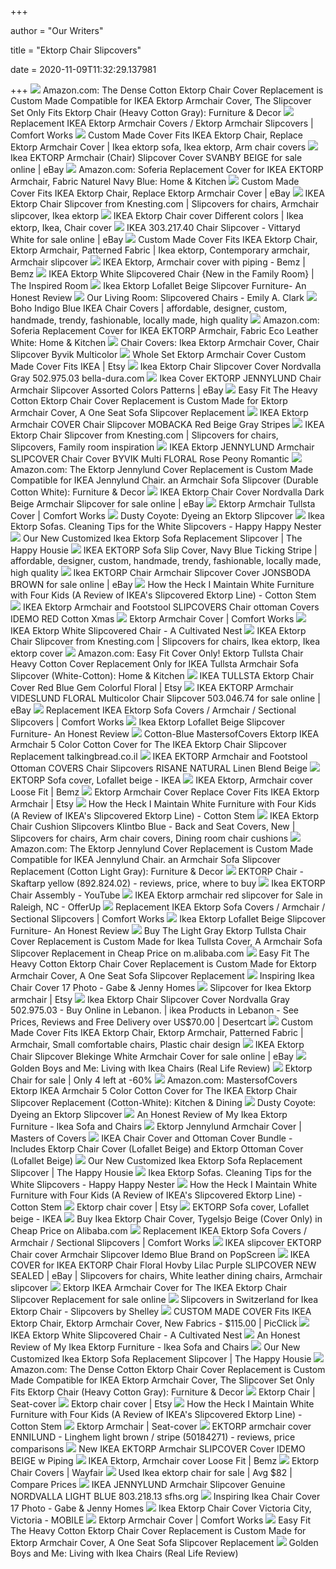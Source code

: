 +++
        
author = "Our Writers"
        
title = "Ektorp Chair Slipcovers"
        
date = 2020-11-09T11:32:29.137981
        
+++
[ ![](https://m.media-amazon.com/images/I/51-sZTYMXZL._AC_SS350_.jpg)](https://m.media-amazon.com/images/I/51-sZTYMXZL._AC_SS350_.jpg) Amazon.com: The Dense Cotton Ektorp Chair Cover Replacement is Custom Made  Compatible for IKEA Ektorp Armchair Cover, The Slipcover Set Only Fits Ektorp  Chair (Heavy Cotton Gray): Furniture & Decor
[ ![](https://img.comfort-works.com/img/header/83_IKEA-Armchair-Covers-Ektorp-1-Seater-Liege-Biscuit-Linen-Blends-Couch-Slipcover.jpg)](https://img.comfort-works.com/img/header/83_IKEA-Armchair-Covers-Ektorp-1-Seater-Liege-Biscuit-Linen-Blends-Couch-Slipcover.jpg) Replacement IKEA Ektorp Armchair Covers / Ektorp Armchair Slipcovers |  Comfort Works
[ ![](https://i.pinimg.com/originals/c3/40/d0/c340d0cf8653ff4a69818eb3b4754190.jpg)](https://i.pinimg.com/originals/c3/40/d0/c340d0cf8653ff4a69818eb3b4754190.jpg) Custom Made Cover Fits IKEA Ektorp Chair, Replace Ektorp Armchair Cover |  Ikea ektorp sofa, Ikea ektorp, Arm chair covers
[ ![](https://i.ebayimg.com/images/g/VKgAAOSw8tZbUhy~/s-l640.jpg)](https://i.ebayimg.com/images/g/VKgAAOSw8tZbUhy~/s-l640.jpg) Ikea EKTORP Armchair (Chair) Slipcover Cover SVANBY BEIGE for sale online |  eBay
[ ![](https://images-na.ssl-images-amazon.com/images/I/51ob%2BCk2h9L._AC_SX522_.jpg)](https://images-na.ssl-images-amazon.com/images/I/51ob%2BCk2h9L._AC_SX522_.jpg) Amazon.com: Soferia Replacement Cover for IKEA EKTORP Armchair, Fabric  Naturel Navy Blue: Home & Kitchen
[ ![](https://i.ebayimg.com/images/g/AgwAAOSw1V9d4yRw/s-l400.jpg)](https://i.ebayimg.com/images/g/AgwAAOSw1V9d4yRw/s-l400.jpg) Custom Made Cover Fits IKEA Ektorp Chair, Replace Ektorp Armchair Cover |  eBay
[ ![](https://i.pinimg.com/originals/3e/a2/c1/3ea2c1f8be6964afc0a124c291a16d24.jpg)](https://i.pinimg.com/originals/3e/a2/c1/3ea2c1f8be6964afc0a124c291a16d24.jpg) IKEA Ektorp Chair Slipcover from Knesting.com | Slipcovers for chairs, Armchair  slipcover, Ikea ektorp
[ ![](https://i.pinimg.com/originals/89/ab/1c/89ab1c8161aadf3aedaf278a51427d79.jpg)](https://i.pinimg.com/originals/89/ab/1c/89ab1c8161aadf3aedaf278a51427d79.jpg) IKEA Ektorp Chair cover Different colors | Ikea ektorp, Ikea, Chair cover
[ ![](https://i.ebayimg.com/images/g/-bYAAOSwcqtcwKpQ/s-l640.jpg)](https://i.ebayimg.com/images/g/-bYAAOSwcqtcwKpQ/s-l640.jpg) IKEA 303.217.40 Chair Slipcover - Vittaryd White for sale online | eBay
[ ![](https://i.pinimg.com/originals/3a/66/84/3a6684fc5b2ef09ac7dbccff6cadc065.jpg)](https://i.pinimg.com/originals/3a/66/84/3a6684fc5b2ef09ac7dbccff6cadc065.jpg) Custom Made Cover Fits IKEA Ektorp Chair, Ektorp Armchair, Patterned Fabric  | Ikea ektorp, Contemporary armchair, Armchair slipcover
[ ![](https://images.bemz.com/productImage/EKT4-CT151.jpg?mode=crop&quality=80&width=1920&height=1920)](https://images.bemz.com/productImage/EKT4-CT151.jpg?mode=crop&quality=80&width=1920&height=1920) IKEA Ektorp, Armchair cover with piping - Bemz | Bemz
[ ![](https://theinspiredroom.net/wp-content/uploads/2013/07/IKEA-white-slipcovered-chair.jpg)](https://theinspiredroom.net/wp-content/uploads/2013/07/IKEA-white-slipcovered-chair.jpg) IKEA Ektorp White Slipcovered Chair {New in the Family Room} | The Inspired  Room
[ ![](https://i0.wp.com/designingvibes.com/wp-content/uploads/2019/07/lofallet-beige-ektorp-ikea-slipcover-review-8.jpg?resize=1200%2C1800&ssl=1)](https://i0.wp.com/designingvibes.com/wp-content/uploads/2019/07/lofallet-beige-ektorp-ikea-slipcover-review-8.jpg?resize=1200%2C1800&ssl=1) Ikea Ektorp Lofallet Beige Slipcover Furniture- An Honest Review
[ ![](https://emilyaclark.com/wp-content/uploads/2012/01/ektorp-chair-cover__24278_PE109112_S4.jpg)](https://emilyaclark.com/wp-content/uploads/2012/01/ektorp-chair-cover__24278_PE109112_S4.jpg) Our Living Room: Slipcovered Chairs - Emily A. Clark
[ ![](https://cdn.shopify.com/s/files/1/1840/7377/products/Foster_27194067-c0df-4c0d-b54b-3909ca7b5560_300x300.jpg?v=1584065357)](https://cdn.shopify.com/s/files/1/1840/7377/products/Foster_27194067-c0df-4c0d-b54b-3909ca7b5560_300x300.jpg?v=1584065357) Boho Indigo Blue IKEA Chair Covers | affordable, designer, custom,  handmade, trendy, fashionable, locally made, high quality
[ ![](https://images-na.ssl-images-amazon.com/images/I/41xEllXKtoL._AC_SX522_.jpg)](https://images-na.ssl-images-amazon.com/images/I/41xEllXKtoL._AC_SX522_.jpg) Amazon.com: Soferia Replacement Cover for IKEA EKTORP Armchair, Fabric Eco  Leather White: Home & Kitchen
[ ![](http://ecx.images-amazon.com/images/I/513Bq8dkuXL.jpg)](http://ecx.images-amazon.com/images/I/513Bq8dkuXL.jpg) Chair Covers: Ikea Ektorp Armchair Cover, Chair Slipcover Byvik Multicolor
[ ![](https://i.etsystatic.com/20046349/r/il/59b950/1904576969/il_570xN.1904576969_odjt.jpg)](https://i.etsystatic.com/20046349/r/il/59b950/1904576969/il_570xN.1904576969_odjt.jpg) Whole Set Ektorp Armchair Cover Custom Made Cover Fits IKEA | Etsy
[ ![](https://images-na.ssl-images-amazon.com/images/I/31pNiJy%2BKDL._SL500_AC_SS350_.jpg)](https://images-na.ssl-images-amazon.com/images/I/31pNiJy%2BKDL._SL500_AC_SS350_.jpg) Ikea Ektorp Chair Slipcover Cover Nordvalla Gray 502.975.03 bella-dura.com
[ ![](https://i.ebayimg.com/images/g/VMsAAOSwhrFb0NRb/s-l300.jpg)](https://i.ebayimg.com/images/g/VMsAAOSwhrFb0NRb/s-l300.jpg) Ikea Cover EKTORP JENNYLUND Chair Armchair Slipcover Assorted Colors  Patterns | eBay
[ ![](https://c.shld.net/rpx/i/s/pi/mp/6196/prod_6635753702?src=http%3A%2F%2F34.217.40.247%2Fimage%2FI%2F51zWdYKH5XL._SL1002_.jpg&d=46e770657a8e50310bdd90d81f4dfe65da98e1a0&hei=333&wid=333&op_sharpen=1)](https://c.shld.net/rpx/i/s/pi/mp/6196/prod_6635753702?src=http%3A%2F%2F34.217.40.247%2Fimage%2FI%2F51zWdYKH5XL._SL1002_.jpg&d=46e770657a8e50310bdd90d81f4dfe65da98e1a0&hei=333&wid=333&op_sharpen=1) Easy Fit The Heavy Cotton Ektorp Chair Cover Replacement is Custom Made for Ektorp  Armchair Cover, A One Seat Sofa Slipcover Replacement
[ ![](https://s.ecrater.com/stores/54622/5877d6910886e_54622b.jpg)](https://s.ecrater.com/stores/54622/5877d6910886e_54622b.jpg) IKEA Ektorp Armchair COVER Chair Slipcover MOBACKA Red Beige Gray Stripes
[ ![](https://i.pinimg.com/originals/25/c4/26/25c426c187c38babc49aee0bee643351.jpg)](https://i.pinimg.com/originals/25/c4/26/25c426c187c38babc49aee0bee643351.jpg) IKEA Ektorp Chair Slipcover from Knesting.com | Slipcovers for chairs,  Slipcovers, Family room inspiration
[ ![](https://s.ecrater.com/stores/54622/57ed951d2bb0d_54622b.jpg)](https://s.ecrater.com/stores/54622/57ed951d2bb0d_54622b.jpg) IKEA Ektorp JENNYLUND Armchair SLIPCOVER Chair Cover BYVIK Multi FLORAL  Rose Peony Romantic
[ ![](https://m.media-amazon.com/images/I/41dAhfjwMUL._AC_.jpg)](https://m.media-amazon.com/images/I/41dAhfjwMUL._AC_.jpg) Amazon.com: The Ektorp Jennylund Cover Replacement is Custom Made  Compatible for IKEA Jennylund Chair. an Armchair Sofa Slipcover (Durable  Cotton White): Furniture & Decor
[ ![](https://i.ebayimg.com/images/g/SqYAAOSwe91bUiTc/s-l1600.jpg)](https://i.ebayimg.com/images/g/SqYAAOSwe91bUiTc/s-l1600.jpg) IKEA Ektorp Chair Cover Nordvalla Dark Beige Armchair Slipcover for sale  online | eBay
[ ![](https://img.comfort-works.com/img/ikea/EP/EP-T/EP-T_CNRP_PM_F220-03.jpg)](https://img.comfort-works.com/img/ikea/EP/EP-T/EP-T_CNRP_PM_F220-03.jpg) Ektorp Armchair Tullsta Cover | Comfort Works
[ ![](http://2.bp.blogspot.com/--HEBzov3yyc/VCCJOt8_JmI/AAAAAAAAFMQ/NepFCuputVI/s1600/IMG_7656.JPG)](http://2.bp.blogspot.com/--HEBzov3yyc/VCCJOt8_JmI/AAAAAAAAFMQ/NepFCuputVI/s1600/IMG_7656.JPG) Dusty Coyote: Dyeing an Ektorp Slipcover
[ ![](https://i2.wp.com/happyhappynester.com/wp-content/uploads/2016/12/arm-knitting-sm-ver-main-photo.jpg?fit=850%2C700&ssl=1)](https://i2.wp.com/happyhappynester.com/wp-content/uploads/2016/12/arm-knitting-sm-ver-main-photo.jpg?fit=850%2C700&ssl=1) Ikea Ektorp Sofas. Cleaning Tips for the White Slipcovers - Happy Happy  Nester
[ ![](https://thehappyhousie.porch.com/wp-content/uploads/2017/04/Totally-customized-Replacement-Ikea-Ektorp-Slipcovers-in-our-family-room-5.jpg)](https://thehappyhousie.porch.com/wp-content/uploads/2017/04/Totally-customized-Replacement-Ikea-Ektorp-Slipcovers-in-our-family-room-5.jpg) Our New Customized Ikea Ektorp Sofa Replacement Slipcover | The Happy Housie
[ ![](https://cdn.shopify.com/s/files/1/1840/7377/products/tickingstripe2_51ef87ea-da72-4442-ad81-f6144a6b147d_1024x1024@2x.jpg?v=1600314153)](https://cdn.shopify.com/s/files/1/1840/7377/products/tickingstripe2_51ef87ea-da72-4442-ad81-f6144a6b147d_1024x1024@2x.jpg?v=1600314153) IKEA EKTORP Sofa Slip Cover, Navy Blue Ticking Stripe | affordable,  designer, custom, handmade, trendy, fashionable, locally made, high quality
[ ![](https://i.ebayimg.com/images/g/F2oAAOSw7P5bT0KA/s-l640.jpg)](https://i.ebayimg.com/images/g/F2oAAOSw7P5bT0KA/s-l640.jpg) Ikea EKTORP Chair Armchair Slipcover Cover JONSBODA BROWN for sale online |  eBay
[ ![](http://static1.squarespace.com/static/54c3b9f1e4b0b73c478ad09a/57bb72406a49636296331eed/5909de23e3df284d84cd1823/1493818957674/CottonStem.com+washing+white+slipcovers+IKEA+Ektorp+washing+white+slipcovers+IKEA+Ektorp?format=original)](http://static1.squarespace.com/static/54c3b9f1e4b0b73c478ad09a/57bb72406a49636296331eed/5909de23e3df284d84cd1823/1493818957674/CottonStem.com+washing+white+slipcovers+IKEA+Ektorp+washing+white+slipcovers+IKEA+Ektorp?format=original) How the Heck I Maintain White Furniture with Four Kids (A Review of IKEA's Slipcovered  Ektorp Line) - Cotton Stem
[ ![](https://s.ecrater.com/stores/54622/59e61f3397068_54622b.jpg)](https://s.ecrater.com/stores/54622/59e61f3397068_54622b.jpg) IKEA Ektorp Armchair and Footstool SLIPCOVERS Chair ottoman Covers IDEMO  RED Cotton Xmas
[ ![](https://img.comfort-works.com/img/ikea_ProductPageImage/ektorp-armchair-slipcover.jpg)](https://img.comfort-works.com/img/ikea_ProductPageImage/ektorp-armchair-slipcover.jpg) Ektorp Armchair Cover | Comfort Works
[ ![](https://acultivatednest.com/wp-content/uploads/2012/04/Ektorp-Chair.jpg)](https://acultivatednest.com/wp-content/uploads/2012/04/Ektorp-Chair.jpg) IKEA Ektorp White Slipcovered Chair - A Cultivated Nest
[ ![](https://i.pinimg.com/originals/d0/55/7b/d0557bfcee2d44202d54576622734548.jpg)](https://i.pinimg.com/originals/d0/55/7b/d0557bfcee2d44202d54576622734548.jpg) IKEA Ektorp Chair Slipcover from Knesting.com | Slipcovers for chairs, Ikea  ektorp, Ikea ektorp cover
[ ![](https://m.media-amazon.com/images/I/513Pwctu4iL._AC_SS350_.jpg)](https://m.media-amazon.com/images/I/513Pwctu4iL._AC_SS350_.jpg) Amazon.com: Easy Fit Cover Only! Ektorp Tullsta Chair Heavy Cotton Cover  Replacement Only for IKEA Tullsta Armchair Sofa Slipcover (White-Cotton):  Home & Kitchen
[ ![](https://i.etsystatic.com/6329228/r/il/7d3b40/1304866968/il_570xN.1304866968_rlwx.jpg)](https://i.etsystatic.com/6329228/r/il/7d3b40/1304866968/il_570xN.1304866968_rlwx.jpg) IKEA TULLSTA Ektorp Chair Cover Red Blue Gem Colorful Floral | Etsy
[ ![](https://i.ebayimg.com/images/g/axIAAOSwW41fljLz/s-l640.jpg)](https://i.ebayimg.com/images/g/axIAAOSwW41fljLz/s-l640.jpg) IKEA EKTORP Armchair VIDESLUND FLORAL Multicolor Chair Slipcover 503.046.74  for sale online | eBay
[ ![](https://img.comfort-works.com/img/Core%20Web%20Vitals%20Image%20Overhaul/Ektorp%2063/63_IKEA-Sofa-Covers-Ektorp-3-Seater-Kino-Denim-Heavy-Duty-Couch-Slipcover.jpg)](https://img.comfort-works.com/img/Core%20Web%20Vitals%20Image%20Overhaul/Ektorp%2063/63_IKEA-Sofa-Covers-Ektorp-3-Seater-Kino-Denim-Heavy-Duty-Couch-Slipcover.jpg) Replacement IKEA Ektorp Sofa Covers / Armchair / Sectional Slipcovers |  Comfort Works
[ ![](https://i1.wp.com/designingvibes.com/wp-content/uploads/2019/07/ikea-ektorp-white-vs-beige.jpg?ssl=1)](https://i1.wp.com/designingvibes.com/wp-content/uploads/2019/07/ikea-ektorp-white-vs-beige.jpg?ssl=1) Ikea Ektorp Lofallet Beige Slipcover Furniture- An Honest Review
[ ![](https://www.ikea.com/us/en/images/products/ektorp-armchair__0837157_PE596327_S5.JPG)](https://www.ikea.com/us/en/images/products/ektorp-armchair__0837157_PE596327_S5.JPG) Cotton-Blue MastersofCovers Ektorp IKEA Armchair 5 Color Cotton Cover for  The IKEA Ektorp Chair Slipcover Replacement talkingbread.co.il
[ ![](https://s.ecrater.com/stores/54622/58ee95ebccc55_54622b.jpg)](https://s.ecrater.com/stores/54622/58ee95ebccc55_54622b.jpg) IKEA EKTORP Armchair and Footstool Ottoman COVERS Chair Slipcovers RISANE  NATURAL Linen Blend Beige
[ ![](https://www.ikea.com/us/en/images/products/ektorp-sofa-cover-lofallet-beige__0386819_PE559167_S5.JPG?f=s)](https://www.ikea.com/us/en/images/products/ektorp-sofa-cover-lofallet-beige__0386819_PE559167_S5.JPG?f=s) EKTORP Sofa cover, Lofallet beige - IKEA
[ ![](https://images.bemz.com/productImage/EKT4-C-SL151.jpg?mode=crop&quality=80&width=1920&height=1920)](https://images.bemz.com/productImage/EKT4-C-SL151.jpg?mode=crop&quality=80&width=1920&height=1920) IKEA Ektorp, Armchair cover Loose Fit | Bemz
[ ![](https://i.etsystatic.com/20046349/r/il/6c42ab/2017979653/il_570xN.2017979653_pjzl.jpg)](https://i.etsystatic.com/20046349/r/il/6c42ab/2017979653/il_570xN.2017979653_pjzl.jpg) Ektorp Armchair Cover Replace Cover Fits IKEA Ektorp Armchair | Etsy
[ ![](http://static1.squarespace.com/static/54c3b9f1e4b0b73c478ad09a/57bb72406a49636296331eed/5909e089579fb37bca3ee16a/1493819581901/CottonStem.com+IKEA+Ektorp+review+white+furniture+with+kids+IKEA+Ektorp+review+white+furniture+with+kids?format=original)](http://static1.squarespace.com/static/54c3b9f1e4b0b73c478ad09a/57bb72406a49636296331eed/5909e089579fb37bca3ee16a/1493819581901/CottonStem.com+IKEA+Ektorp+review+white+furniture+with+kids+IKEA+Ektorp+review+white+furniture+with+kids?format=original) How the Heck I Maintain White Furniture with Four Kids (A Review of IKEA's Slipcovered  Ektorp Line) - Cotton Stem
[ ![](https://i.pinimg.com/originals/ce/f3/9a/cef39a0c8141d28aca75c8ddb86ea2ef.jpg)](https://i.pinimg.com/originals/ce/f3/9a/cef39a0c8141d28aca75c8ddb86ea2ef.jpg) IKEA Ektorp Chair Cushion Slipcovers Klintbo Blue - Back and Seat Covers,  New | Slipcovers for chairs, Arm chair covers, Dining room chair cushions
[ ![](https://images-na.ssl-images-amazon.com/images/I/61YPIEBHIZL._AC_SL1002_.jpg)](https://images-na.ssl-images-amazon.com/images/I/61YPIEBHIZL._AC_SL1002_.jpg) Amazon.com: The Ektorp Jennylund Cover Replacement is Custom Made  Compatible for IKEA Jennylund Chair. an Armchair Sofa Slipcover Replacement  (Cotton Light Gray): Furniture & Decor
[ ![](https://en.ikea-club.org/images/productcatalog/gallery/S89282402/1.jpg)](https://en.ikea-club.org/images/productcatalog/gallery/S89282402/1.jpg) EKTORP Chair - Skaftarp yellow (892.824.02) - reviews, price, where to buy
[ ![](https://i.ytimg.com/vi/aLP-FkKv30s/maxresdefault.jpg)](https://i.ytimg.com/vi/aLP-FkKv30s/maxresdefault.jpg) Ikea EKTORP Chair Assembly - YouTube
[ ![](https://images.offerup.com/plfDssnT55_6lETxt-XvpgJqYWw=/600x450/6312/6312d9925d80493a8850cf556501085d.jpg)](https://images.offerup.com/plfDssnT55_6lETxt-XvpgJqYWw=/600x450/6312/6312d9925d80493a8850cf556501085d.jpg) IKEA Ektorp armchair red slipcover for Sale in Raleigh, NC - OfferUp
[ ![](https://img.comfort-works.com/img/Core%20Web%20Vitals%20Image%20Overhaul/Ektorp%2063/63_IKEA-Sofa-Covers-Ektorp-3-Seater-Nomad-Grey-Cotton-Blends-Couch-Slipcover.jpg)](https://img.comfort-works.com/img/Core%20Web%20Vitals%20Image%20Overhaul/Ektorp%2063/63_IKEA-Sofa-Covers-Ektorp-3-Seater-Nomad-Grey-Cotton-Blends-Couch-Slipcover.jpg) Replacement IKEA Ektorp Sofa Covers / Armchair / Sectional Slipcovers |  Comfort Works
[ ![](https://i2.wp.com/designingvibes.com/wp-content/uploads/2019/07/lofallet-beige-ikea-slipcovers-3.jpg?resize=768%2C1024&ssl=1)](https://i2.wp.com/designingvibes.com/wp-content/uploads/2019/07/lofallet-beige-ikea-slipcovers-3.jpg?resize=768%2C1024&ssl=1) Ikea Ektorp Lofallet Beige Slipcover Furniture- An Honest Review
[ ![](https://sc02.alicdn.com/kf/HTB1K.rwX3KTBuNkSne1q6yJoXXaH.jpg)](https://sc02.alicdn.com/kf/HTB1K.rwX3KTBuNkSne1q6yJoXXaH.jpg) Buy The Light Gray Ektorp Tullsta Chair Cover Replacement is Custom Made  for Ikea Tullsta Cover, A Armchair Sofa Slipcover Replacement in Cheap  Price on m.alibaba.com
[ ![](https://c.shld.net/rpx/i/s/pi/mp/6196/prod_6635753402?src=http%3A%2F%2F34.217.40.247%2Fimage%2FI%2F51AnK5lhaiL._SL1152_.jpg&d=cd5097b5c88364ea90fdf922286a398f8560788d&?hei=64&wid=64&qlt=50)](https://c.shld.net/rpx/i/s/pi/mp/6196/prod_6635753402?src=http%3A%2F%2F34.217.40.247%2Fimage%2FI%2F51AnK5lhaiL._SL1152_.jpg&d=cd5097b5c88364ea90fdf922286a398f8560788d&?hei=64&wid=64&qlt=50) Easy Fit The Heavy Cotton Ektorp Chair Cover Replacement is Custom Made for Ektorp  Armchair Cover, A One Seat Sofa Slipcover Replacement
[ ![](https://cdn.gabenjenny.com/wp-content/uploads/ikea-ektorp-armchair-cover-chair-slipcover-jonsboda-blue-denim_80851-840x450.jpg)](https://cdn.gabenjenny.com/wp-content/uploads/ikea-ektorp-armchair-cover-chair-slipcover-jonsboda-blue-denim_80851-840x450.jpg) Inspiring Ikea Chair Cover 17 Photo - Gabe & Jenny Homes
[ ![](https://i.etsystatic.com/10178068/r/il/0e92b6/705263520/il_570xN.705263520_jwhd.jpg)](https://i.etsystatic.com/10178068/r/il/0e92b6/705263520/il_570xN.705263520_jwhd.jpg) Slipcover for Ikea Ektorp armchair | Etsy
[ ![](https://images-na.ssl-images-amazon.com/images/I/51-506K7poL.jpg)](https://images-na.ssl-images-amazon.com/images/I/51-506K7poL.jpg) Ikea Ektorp Chair Slipcover Cover Nordvalla Gray 502.975.03 - Buy Online in  Lebanon. | ikea Products in Lebanon - See Prices, Reviews and Free Delivery  over US$70.00 | Desertcart
[ ![](https://i.pinimg.com/originals/b6/cd/b7/b6cdb7975cc02689b3dfd1d2859dddb6.jpg)](https://i.pinimg.com/originals/b6/cd/b7/b6cdb7975cc02689b3dfd1d2859dddb6.jpg) Custom Made Cover Fits IKEA Ektorp Chair, Ektorp Armchair, Patterned Fabric  | Armchair, Small comfortable chairs, Plastic chair design
[ ![](https://i.ebayimg.com/images/g/7hUAAOSwC6NfiLlr/s-l640.jpg)](https://i.ebayimg.com/images/g/7hUAAOSwC6NfiLlr/s-l640.jpg) IKEA Ektorp Chair Slipcover Blekinge White Armchair Cover for sale online |  eBay
[ ![](http://4.bp.blogspot.com/-AgMhi5ze7XY/VRVK5wsLb8I/AAAAAAAAK7g/WtH2g50Xy6Y/s1600/windowseat3.jpg)](http://4.bp.blogspot.com/-AgMhi5ze7XY/VRVK5wsLb8I/AAAAAAAAK7g/WtH2g50Xy6Y/s1600/windowseat3.jpg) Golden Boys and Me: Living with Ikea Chairs (Real Life Review)
[ ![](https://www.used.forsale/sh-img/ikea-ektorp-chair-cover-ikea-ektorp-slipcover-ikea-stockholm-sofa-review-ikea-ektorp-chair-cover-sofa-slipcovers-pottery-barn-ikea-slipcovers-ektorp-ikea-tullsta-cover-ikea-karlstad-sofa-cov_ektorp%2Bchair.jpg)](https://www.used.forsale/sh-img/ikea-ektorp-chair-cover-ikea-ektorp-slipcover-ikea-stockholm-sofa-review-ikea-ektorp-chair-cover-sofa-slipcovers-pottery-barn-ikea-slipcovers-ektorp-ikea-tullsta-cover-ikea-karlstad-sofa-cov_ektorp%2Bchair.jpg) Ektorp Chair for sale | Only 4 left at -60%
[ ![](https://images-na.ssl-images-amazon.com/images/I/51jjETA6i4L._AC_SX522_.jpg)](https://images-na.ssl-images-amazon.com/images/I/51jjETA6i4L._AC_SX522_.jpg) Amazon.com: MastersofCovers Ektorp IKEA Armchair 5 Color Cotton Cover for  The IKEA Ektorp Chair Slipcover Replacement (Cotton-White): Kitchen & Dining
[ ![](http://3.bp.blogspot.com/-H9VNheLm2tI/VCCIIyRKbOI/AAAAAAAAFMI/wjmIIkE_gqw/s1600/IMG_7628.JPG)](http://3.bp.blogspot.com/-H9VNheLm2tI/VCCIIyRKbOI/AAAAAAAAFMI/wjmIIkE_gqw/s1600/IMG_7628.JPG) Dusty Coyote: Dyeing an Ektorp Slipcover
[ ![](https://i2.wp.com/designingvibes.com/wp-content/uploads/2016/02/living-room-23.jpg?ssl=1)](https://i2.wp.com/designingvibes.com/wp-content/uploads/2016/02/living-room-23.jpg?ssl=1) An Honest Review of My Ikea Ektorp Furniture - Ikea Sofa and Chairs
[ ![](https://mastersofcovers.com/images_mce/Masters/IKEA_NEW_RENDERS/Ektorp_Jennylund/Ikea_Masters_of_Covers_Ektorp_Jennylund_Armchair_Cover_Polyester_Pink.jpg)](https://mastersofcovers.com/images_mce/Masters/IKEA_NEW_RENDERS/Ektorp_Jennylund/Ikea_Masters_of_Covers_Ektorp_Jennylund_Armchair_Cover_Polyester_Pink.jpg) Ektorp Jennylund Armchair Cover | Masters of Covers
[ ![](http://browsegoods.com/wp-content/uploads/2019/04/41FUWQyqHnL._SL1000_.jpg)](http://browsegoods.com/wp-content/uploads/2019/04/41FUWQyqHnL._SL1000_.jpg) IKEA Chair Cover and Ottoman Cover Bundle - Includes Ektorp Chair Cover  (Lofallet Beige) and Ektorp Ottoman Cover (Lofallet Beige)
[ ![](https://thehappyhousie.porch.com/wp-content/uploads/2017/04/Replacement-Ikea-Ektorp-Slipcovers-in-our-family-room-15.jpg)](https://thehappyhousie.porch.com/wp-content/uploads/2017/04/Replacement-Ikea-Ektorp-Slipcovers-in-our-family-room-15.jpg) Our New Customized Ikea Ektorp Sofa Replacement Slipcover | The Happy Housie
[ ![](https://i1.wp.com/happyhappynester.com/wp-content/uploads/2015/01/fall-home-tour-throw-sm-ver.jpg?resize=850%2C653&ssl=1)](https://i1.wp.com/happyhappynester.com/wp-content/uploads/2015/01/fall-home-tour-throw-sm-ver.jpg?resize=850%2C653&ssl=1) Ikea Ektorp Sofas. Cleaning Tips for the White Slipcovers - Happy Happy  Nester
[ ![](http://static1.squarespace.com/static/54c3b9f1e4b0b73c478ad09a/57bb72406a49636296331eed/5909dded15cf7da7dc4495a5/1493818899378/CottonStem.+how+to+clean+white+slipcovered+furnitureCottonStem.+how+to+clean+white+slipcovered+furniture?format=original)](http://static1.squarespace.com/static/54c3b9f1e4b0b73c478ad09a/57bb72406a49636296331eed/5909dded15cf7da7dc4495a5/1493818899378/CottonStem.+how+to+clean+white+slipcovered+furnitureCottonStem.+how+to+clean+white+slipcovered+furniture?format=original) How the Heck I Maintain White Furniture with Four Kids (A Review of IKEA's Slipcovered  Ektorp Line) - Cotton Stem
[ ![](https://i.etsystatic.com/20046349/d/il/a6f75d/1970426426/il_340x270.1970426426_y1vy.jpg?version=0)](https://i.etsystatic.com/20046349/d/il/a6f75d/1970426426/il_340x270.1970426426_y1vy.jpg?version=0) Ektorp chair cover | Etsy
[ ![](https://www.ikea.com/us/en/images/products/ektorp-sofa-cover-lofallet-beige__0515771_PE640027_S5.JPG)](https://www.ikea.com/us/en/images/products/ektorp-sofa-cover-lofallet-beige__0515771_PE640027_S5.JPG) EKTORP Sofa cover, Lofallet beige - IKEA
[ ![](https://sc01.alicdn.com/kf/HTB1.kDoNXXXXXa2XpXXq6xXFXXX7.jpg)](https://sc01.alicdn.com/kf/HTB1.kDoNXXXXXa2XpXXq6xXFXXX7.jpg) Buy Ikea Ektorp Chair Cover, Tygelsjo Beige (Cover Only) in Cheap Price on  Alibaba.com
[ ![](https://img.youtube.com/vi/MFJgMswMrng/maxresdefault.jpg)](https://img.youtube.com/vi/MFJgMswMrng/maxresdefault.jpg) Replacement IKEA Ektorp Sofa Covers / Armchair / Sectional Slipcovers |  Comfort Works
[ ![](https://1373b5f22d233dc78fee-ee90a76328bf5dc5ba36b712dbd588ba.ssl.cf1.rackcdn.com/180482497_ikea-slipcover-ektorp-chair-cover-armchair-slipcover-.jpg)](https://1373b5f22d233dc78fee-ee90a76328bf5dc5ba36b712dbd588ba.ssl.cf1.rackcdn.com/180482497_ikea-slipcover-ektorp-chair-cover-armchair-slipcover-.jpg) IKEA slipcover EKTORP Chair cover Armchair Slipcover Idemo Blue Brand on  PopScreen
[ ![](https://i.pinimg.com/originals/e7/95/58/e79558dbefab24fc2e75f9bf01af61e6.jpg)](https://i.pinimg.com/originals/e7/95/58/e79558dbefab24fc2e75f9bf01af61e6.jpg) IKEA COVER for IKEA EKTORP Chair Floral Hovby Lilac Purple SLIPCOVER NEW  SEALED | eBay | Slipcovers for chairs, White leather dining chairs, Armchair  slipcover
[ ![](https://i.ebayimg.com/images/g/aaAAAOSwkclePzJf/s-l640.jpg)](https://i.ebayimg.com/images/g/aaAAAOSwkclePzJf/s-l640.jpg) Ektorp IKEA Armchair Cover for The IKEA Ektorp Chair Slipcover Replacement  for sale online
[ ![](http://3.bp.blogspot.com/-42nQD74FTFA/Th8B3Z09GiI/AAAAAAAAB4k/Kl3NaEQgJK0/s1600/switerland+chair.jpg)](http://3.bp.blogspot.com/-42nQD74FTFA/Th8B3Z09GiI/AAAAAAAAB4k/Kl3NaEQgJK0/s1600/switerland+chair.jpg) Slipcovers in Switzerland for Ikea Ektorp Chair - Slipcovers by Shelley
[ ![](https://www.picclickimg.com/d/l400/pict/141914856227_/Custom-Made-Cover-Fits-IKEA-Ektorp-Chair-Ektorp.jpg)](https://www.picclickimg.com/d/l400/pict/141914856227_/Custom-Made-Cover-Fits-IKEA-Ektorp-Chair-Ektorp.jpg) CUSTOM MADE COVER Fits IKEA Ektorp Chair, Ektorp Armchair Cover, New  Fabrics - $115.00 | PicClick
[ ![](https://acultivatednest.com/wp-content/uploads/2012/04/whitechair.jpg)](https://acultivatednest.com/wp-content/uploads/2012/04/whitechair.jpg) IKEA Ektorp White Slipcovered Chair - A Cultivated Nest
[ ![](https://i2.wp.com/designingvibes.com/wp-content/uploads/2016/02/light-and-airy-living-room-5.jpg?fit=3456%2C1944&ssl=1)](https://i2.wp.com/designingvibes.com/wp-content/uploads/2016/02/light-and-airy-living-room-5.jpg?fit=3456%2C1944&ssl=1) An Honest Review of My Ikea Ektorp Furniture - Ikea Sofa and Chairs
[ ![](https://thehappyhousie.porch.com/wp-content/uploads/2017/04/Replacement-Ikea-Ektorp-Slipcovers-in-our-family-room-1.jpg)](https://thehappyhousie.porch.com/wp-content/uploads/2017/04/Replacement-Ikea-Ektorp-Slipcovers-in-our-family-room-1.jpg) Our New Customized Ikea Ektorp Sofa Replacement Slipcover | The Happy Housie
[ ![](https://images-na.ssl-images-amazon.com/images/I/41lTYgfTyHL._AC_.jpg)](https://images-na.ssl-images-amazon.com/images/I/41lTYgfTyHL._AC_.jpg) Amazon.com: The Dense Cotton Ektorp Chair Cover Replacement is Custom Made  Compatible for IKEA Ektorp Armchair Cover, The Slipcover Set Only Fits Ektorp  Chair (Heavy Cotton Gray): Furniture & Decor
[ ![](https://images.seat-cover.org/ikea-ektorp-armchair-chair-slipcover-cover-nordvalla-gKVNrSvLYflvVA.jpg)](https://images.seat-cover.org/ikea-ektorp-armchair-chair-slipcover-cover-nordvalla-gKVNrSvLYflvVA.jpg) Ektorp Chair | Seat-cover
[ ![](https://i.etsystatic.com/20046349/d/il/2f904b/2129741904/il_340x270.2129741904_3q8s.jpg?version=0)](https://i.etsystatic.com/20046349/d/il/2f904b/2129741904/il_340x270.2129741904_3q8s.jpg?version=0) Ektorp chair cover | Etsy
[ ![](http://static1.squarespace.com/static/54c3b9f1e4b0b73c478ad09a/57bb72406a49636296331eed/5909db18e58c62b91c8c75ae/1493818171365/CottonStem.com+white+furniture+sofa+IKEA+ektorp+review+white+furniture+sofa+IKEA+ektorp+review?format=original)](http://static1.squarespace.com/static/54c3b9f1e4b0b73c478ad09a/57bb72406a49636296331eed/5909db18e58c62b91c8c75ae/1493818171365/CottonStem.com+white+furniture+sofa+IKEA+ektorp+review+white+furniture+sofa+IKEA+ektorp+review?format=original) How the Heck I Maintain White Furniture with Four Kids (A Review of IKEA's Slipcovered  Ektorp Line) - Cotton Stem
[ ![](https://images.seat-cover.org/ikea-ektorp-armchair-chair-slipcover-cover-nordvalla.jpg)](https://images.seat-cover.org/ikea-ektorp-armchair-chair-slipcover-cover-nordvalla.jpg) Ektorp Armchair | Seat-cover
[ ![](https://www.ikea-club.org/cache/zoo_images/0/06a6d8edf56bc979da5695bd08dfedfa.jpg)](https://www.ikea-club.org/cache/zoo_images/0/06a6d8edf56bc979da5695bd08dfedfa.jpg) EKTORP armchair cover ENNILUND - Linghem light brown / stripe (50184271) -  reviews, price comparisons
[ ![](https://s.ecrater.com/stores/54622/548a06325d35b_54622b.jpg)](https://s.ecrater.com/stores/54622/548a06325d35b_54622b.jpg) New IKEA EKTORP Armchair SLIPCOVER Cover IDEMO BEIGE w Piping
[ ![](https://images.bemz.com/_images/8ffb1c3c-e607-48db-9cca-0a8f428d01ae/ikea-ektorp-armchair-loosefit-absolutewhite-bemz.jpg)](https://images.bemz.com/_images/8ffb1c3c-e607-48db-9cca-0a8f428d01ae/ikea-ektorp-armchair-loosefit-absolutewhite-bemz.jpg) IKEA Ektorp, Armchair cover Loose Fit | Bemz
[ ![](https://secure.img1-fg.wfcdn.com/im/41071552/resize-h310-w310%5Ecompr-r85/9672/96726261/high-stretch-box-cover-armchair-slipcover.jpg)](https://secure.img1-fg.wfcdn.com/im/41071552/resize-h310-w310%5Ecompr-r85/9672/96726261/high-stretch-box-cover-armchair-slipcover.jpg) Ektorp Chair Covers | Wayfair
[ ![](https://www.second-hand-furniture.com/images/?i=aHR0cHM6Ly9zdG9yYWdlLmJocy5jbG91ZC5vdmgubmV0L3YxL0FVVEhfZTdkMTU0NTBiZWRkNDBiOWI1OTllMDc1NTI3ZGYzY2Ivc2xvL19JS0VBX0VrdG9ycF9DaGFpcl9fMTc1X05pcG9tb181ZGM4MmVkNWE5OTEwLmpwZw)](https://www.second-hand-furniture.com/images/?i=aHR0cHM6Ly9zdG9yYWdlLmJocy5jbG91ZC5vdmgubmV0L3YxL0FVVEhfZTdkMTU0NTBiZWRkNDBiOWI1OTllMDc1NTI3ZGYzY2Ivc2xvL19JS0VBX0VrdG9ycF9DaGFpcl9fMTc1X05pcG9tb181ZGM4MmVkNWE5OTEwLmpwZw) Used Ikea ektorp chair for sale | Avg $82 | Compare Prices
[ ![](https://www.picclickimg.com/d/l400/pict/254486952626_/IKEA-Ektorp-Chair-Slipcover-Norlida-Beige-White.jpg)](https://www.picclickimg.com/d/l400/pict/254486952626_/IKEA-Ektorp-Chair-Slipcover-Norlida-Beige-White.jpg) IKEA JENNYLUND Armchair Slipcover Genuine NORDVALLA LIGHT BLUE 803.218.13  sfhs.org
[ ![](https://cdn.gabenjenny.com/wp-content/uploads/ikea-ektorp-armchair-slipcover-chair-cover-vellinge-dark-blue_174608-840x450.jpg)](https://cdn.gabenjenny.com/wp-content/uploads/ikea-ektorp-armchair-slipcover-chair-cover-vellinge-dark-blue_174608-840x450.jpg) Inspiring Ikea Chair Cover 17 Photo - Gabe & Jenny Homes
[ ![](https://s3-us-west-2.amazonaws.com/usedphotosna/79148582_614.jpg)](https://s3-us-west-2.amazonaws.com/usedphotosna/79148582_614.jpg) Ikea Ektorp Chair Cover Victoria City, Victoria - MOBILE
[ ![](https://img.comfort-works.com/img/ikea/EP/EP1/EP1_CNRP_PM_F220-03.jpg)](https://img.comfort-works.com/img/ikea/EP/EP1/EP1_CNRP_PM_F220-03.jpg) Ektorp Armchair Cover | Comfort Works
[ ![](https://c.shld.net/rpx/i/s/pi/mp/6196/prod_6635753502?src=http%3A%2F%2F34.217.40.247%2Fimage%2FI%2F51dAURD6uFL._SL1152_.jpg&d=1b2526cb16787da2cfbf54e2e26ca8fcacfd47a0&hei=333&wid=333&op_sharpen=1)](https://c.shld.net/rpx/i/s/pi/mp/6196/prod_6635753502?src=http%3A%2F%2F34.217.40.247%2Fimage%2FI%2F51dAURD6uFL._SL1152_.jpg&d=1b2526cb16787da2cfbf54e2e26ca8fcacfd47a0&hei=333&wid=333&op_sharpen=1) Easy Fit The Heavy Cotton Ektorp Chair Cover Replacement is Custom Made for Ektorp  Armchair Cover, A One Seat Sofa Slipcover Replacement
[ ![](http://4.bp.blogspot.com/-mtVT98j5uUI/VRVMmwMrV9I/AAAAAAAAK74/KvygdxQLuDQ/s1600/bedroom9.jpg)](http://4.bp.blogspot.com/-mtVT98j5uUI/VRVMmwMrV9I/AAAAAAAAK74/KvygdxQLuDQ/s1600/bedroom9.jpg) Golden Boys and Me: Living with Ikea Chairs (Real Life Review)
